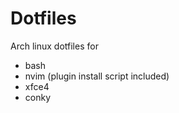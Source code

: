 # Dotfiles

Arch linux dotfiles for

- bash
- nvim (plugin install script included)
- xfce4
- conky
